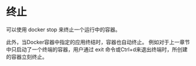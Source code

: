 # 终止

可以使用 docker stop 来终止一个运行中的容器。

此外，当Docker容器中指定的应用终结时，容器也自动终止。 例如对于上一章节中只启动了一个终端的容器，用户通过 exit 命令或Ctrl+d来退出终端时，所创建的容器立刻终止。